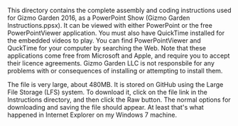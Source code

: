 This directory contains the complete assembly and coding instructions used for Gizmo Garden 2016, as a PowerPoint Show (Gizmo Garden Instructions.ppsx). It can be viewed with either PowerPoint or the free PowerPointViewer application. You must also have QuickTime installed for the embedded videos to play. You can find PowerPointViewer and QuckTime for your computer by searching the Web. Note that these applications come free from Microsoft and Apple, and require you to accept their licence agreements. Gizmo Garden LLC is not responsbile for any problems with or consequences of installing or attempting to install them.

The file is very large, about 480MB. It is stored on GitHub using the Large File Storage (LFS) system. To download it, click on the file link in the Instructions directory, and then click the Raw button. The normal options for downloading and saving the file should appear. At least that's what happened in Internet Explorer on my Windows 7 machine.
